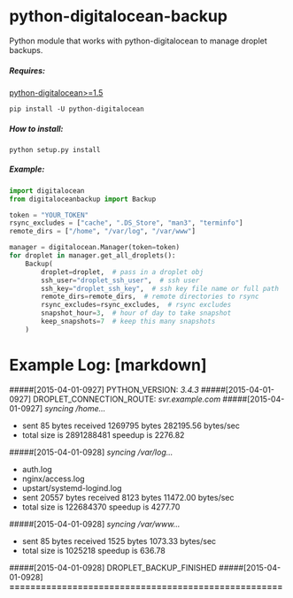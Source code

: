 # python-digitalocean-backup

Python module that works with python-digitalocean to manage droplet backups.

##### Requires:
[python-digitalocean>=1.5](https://github.com/koalalorenzo/python-digitalocean)

    pip install -U python-digitalocean

##### How to install:

    python setup.py install

##### Example:

```python
import digitalocean
from digitaloceanbackup import Backup

token = "YOUR_TOKEN"
rsync_excludes = ["cache", ".DS_Store", "man3", "terminfo"]
remote_dirs = ["/home", "/var/log", "/var/www"]

manager = digitalocean.Manager(token=token)
for droplet in manager.get_all_droplets():
    Backup(
        droplet=droplet,  # pass in a droplet obj
        ssh_user="droplet_ssh_user",  # ssh user
        ssh_key="droplet_ssh_key",  # ssh key file name or full path
        remote_dirs=remote_dirs,  # remote directories to rsync
        rsync_excludes=rsync_excludes,  # rsync excludes
        snapshot_hour=3,  # hour of day to take snapshot
        keep_snapshots=7  # keep this many snapshots
    )
```


# Example Log: [markdown]

#####[2015-04-01-0927] PYTHON_VERSION: _3.4.3_
#####[2015-04-01-0927] DROPLET_CONNECTION_ROUTE: _svr.example.com_
#####[2015-04-01-0927] _syncing /home..._ 
* sent 85 bytes  received 1269795 bytes  282195.56 bytes/sec
* total size is 2891288481  speedup is 2276.82

#####[2015-04-01-0928] _syncing /var/log..._ 
* auth.log
* nginx/access.log
* upstart/systemd-logind.log
* sent 20557 bytes  received 8123 bytes  11472.00 bytes/sec
* total size is 122684370  speedup is 4277.70

#####[2015-04-01-0928] _syncing /var/www..._ 
* sent 85 bytes  received 1525 bytes  1073.33 bytes/sec
* total size is 1025218  speedup is 636.78

#####[2015-04-01-0928] DROPLET_BACKUP_FINISHED
#####[2015-04-01-0928] **====================================================**


